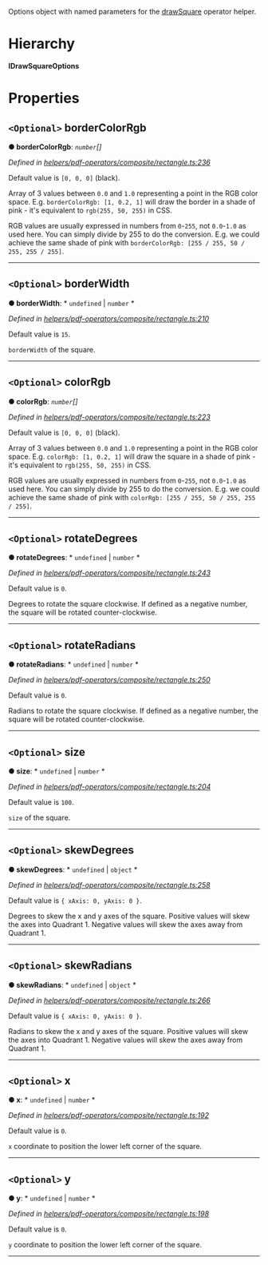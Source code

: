 

Options object with named parameters for the [drawSquare](../modules/_helpers_pdf_operators_composite_rectangle_.md#drawsquare) operator helper.

# Hierarchy

**IDrawSquareOptions**

# Properties

<a id="bordercolorrgb"></a>

## `<Optional>` borderColorRgb

**● borderColorRgb**: *`number`[]*

*Defined in [helpers/pdf-operators/composite/rectangle.ts:236](https://github.com/Hopding/pdf-lib/blob/20e93f6/src/helpers/pdf-operators/composite/rectangle.ts#L236)*

Default value is `[0, 0, 0]` (black).

Array of 3 values between `0.0` and `1.0` representing a point in the RGB color space. E.g. `borderColorRgb: [1, 0.2, 1]` will draw the border in a shade of pink - it's equivalent to `rgb(255, 50, 255)` in CSS.

RGB values are usually expressed in numbers from `0`-`255`, not `0.0`-`1.0` as used here. You can simply divide by 255 to do the conversion. E.g. we could achieve the same shade of pink with `borderColorRgb: [255 / 255, 50 / 255, 255 / 255]`.

___
<a id="borderwidth"></a>

## `<Optional>` borderWidth

**● borderWidth**: * `undefined` &#124; `number`
*

*Defined in [helpers/pdf-operators/composite/rectangle.ts:210](https://github.com/Hopding/pdf-lib/blob/20e93f6/src/helpers/pdf-operators/composite/rectangle.ts#L210)*

Default value is `15`.

`borderWidth` of the square.

___
<a id="colorrgb"></a>

## `<Optional>` colorRgb

**● colorRgb**: *`number`[]*

*Defined in [helpers/pdf-operators/composite/rectangle.ts:223](https://github.com/Hopding/pdf-lib/blob/20e93f6/src/helpers/pdf-operators/composite/rectangle.ts#L223)*

Default value is `[0, 0, 0]` (black).

Array of 3 values between `0.0` and `1.0` representing a point in the RGB color space. E.g. `colorRgb: [1, 0.2, 1]` will draw the square in a shade of pink - it's equivalent to `rgb(255, 50, 255)` in CSS.

RGB values are usually expressed in numbers from `0`-`255`, not `0.0`-`1.0` as used here. You can simply divide by 255 to do the conversion. E.g. we could achieve the same shade of pink with `colorRgb: [255 / 255, 50 / 255, 255 / 255]`.

___
<a id="rotatedegrees"></a>

## `<Optional>` rotateDegrees

**● rotateDegrees**: * `undefined` &#124; `number`
*

*Defined in [helpers/pdf-operators/composite/rectangle.ts:243](https://github.com/Hopding/pdf-lib/blob/20e93f6/src/helpers/pdf-operators/composite/rectangle.ts#L243)*

Default value is `0`.

Degrees to rotate the square clockwise. If defined as a negative number, the square will be rotated counter-clockwise.

___
<a id="rotateradians"></a>

## `<Optional>` rotateRadians

**● rotateRadians**: * `undefined` &#124; `number`
*

*Defined in [helpers/pdf-operators/composite/rectangle.ts:250](https://github.com/Hopding/pdf-lib/blob/20e93f6/src/helpers/pdf-operators/composite/rectangle.ts#L250)*

Default value is `0`.

Radians to rotate the square clockwise. If defined as a negative number, the square will be rotated counter-clockwise.

___
<a id="size"></a>

## `<Optional>` size

**● size**: * `undefined` &#124; `number`
*

*Defined in [helpers/pdf-operators/composite/rectangle.ts:204](https://github.com/Hopding/pdf-lib/blob/20e93f6/src/helpers/pdf-operators/composite/rectangle.ts#L204)*

Default value is `100`.

`size` of the square.

___
<a id="skewdegrees"></a>

## `<Optional>` skewDegrees

**● skewDegrees**: * `undefined` &#124; `object`
*

*Defined in [helpers/pdf-operators/composite/rectangle.ts:258](https://github.com/Hopding/pdf-lib/blob/20e93f6/src/helpers/pdf-operators/composite/rectangle.ts#L258)*

Default value is `{ xAxis: 0, yAxis: 0 }`.

Degrees to skew the x and y axes of the square. Positive values will skew the axes into Quadrant 1. Negative values will skew the axes away from Quadrant 1.

___
<a id="skewradians"></a>

## `<Optional>` skewRadians

**● skewRadians**: * `undefined` &#124; `object`
*

*Defined in [helpers/pdf-operators/composite/rectangle.ts:266](https://github.com/Hopding/pdf-lib/blob/20e93f6/src/helpers/pdf-operators/composite/rectangle.ts#L266)*

Default value is `{ xAxis: 0, yAxis: 0 }`.

Radians to skew the x and y axes of the square. Positive values will skew the axes into Quadrant 1. Negative values will skew the axes away from Quadrant 1.

___
<a id="x"></a>

## `<Optional>` x

**● x**: * `undefined` &#124; `number`
*

*Defined in [helpers/pdf-operators/composite/rectangle.ts:192](https://github.com/Hopding/pdf-lib/blob/20e93f6/src/helpers/pdf-operators/composite/rectangle.ts#L192)*

Default value is `0`.

`x` coordinate to position the lower left corner of the square.

___
<a id="y"></a>

## `<Optional>` y

**● y**: * `undefined` &#124; `number`
*

*Defined in [helpers/pdf-operators/composite/rectangle.ts:198](https://github.com/Hopding/pdf-lib/blob/20e93f6/src/helpers/pdf-operators/composite/rectangle.ts#L198)*

Default value is `0`.

`y` coordinate to position the lower left corner of the square.

___

